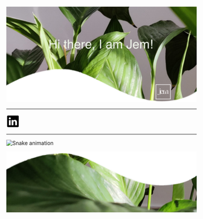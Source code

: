 [comment]: <> (well hello! what are you doing here!)
[comment]: <> (colours [#F1F7ED,#04080F])

[comment]: <> (header)
![header](Assets/header.png)


[comment]: <> (drop down section)
___


<a href="www.linkedin.com/in/jemroselove/"> <img src="Assets/linkedin.png" alt="linkedin" width="35"/> </a>
___

![Snake animation](https://github.com/jrlove11/jrlove11/blob/output/github-contribution-grid-snake.svg)

[comment]: <> (footer)
![footer](Assets/footer.png)
